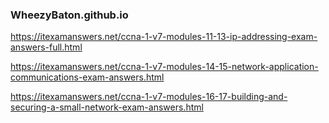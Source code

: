 ### WheezyBaton.github.io

https://itexamanswers.net/ccna-1-v7-modules-11-13-ip-addressing-exam-answers-full.html

https://itexamanswers.net/ccna-1-v7-modules-14-15-network-application-communications-exam-answers.html

https://itexamanswers.net/ccna-1-v7-modules-16-17-building-and-securing-a-small-network-exam-answers.html
